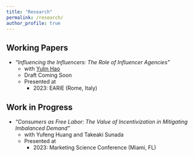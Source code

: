 ```yaml
---
title: "Research"
permalink: /research/
author_profile: true
---
```


## Working Papers
* *“Influencing the Influencers: The Role of Influencer Agencies”* 
  * with [Yulin Hao](https://www.yulinhao.net/home)
  * Draft Coming Soon
  * Presented at 
    * 2023: EARIE (Rome, Italy)
  
## Work in Progress
* *“Consumers as Free Labor: The Value of Incentivization in Mitigating Imbalanced Demand”*
  * with Yufeng Huang and Takeaki Sunada
  * Presented at
    * 2023: Marketing Science Conference (Miami, FL)


